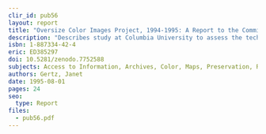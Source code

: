```yaml
---
clir_id: pub56
layout: report
title: "Oversize Color Images Project, 1994-1995: A Report to the Commission on Preservation and Access"
description: "Describes study at Columbia University to assess the technological possibilities of reformatting brittle maps. Sought to identify most acceptable preservation and access techniques for oversize, color images associated with text: high-quality photographic images are attainable; digitized forms require very large files."
isbn: 1-887334-42-4
eric: ED385297
doi: 10.5281/zenodo.7752588
subjects: Access to Information, Archives, Color, Maps, Preservation, Records Management, Reprography
authors: Gertz, Janet
date: 1995-08-01
pages: 24
seo:
  type: Report
files:
  - pub56.pdf
---
```

